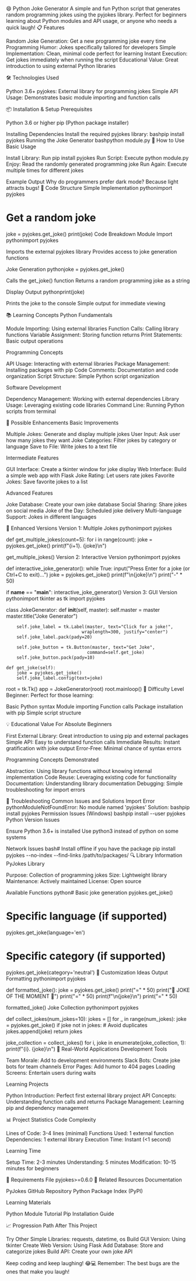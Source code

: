 😄 Python Joke Generator
A simple and fun Python script that generates random programming jokes using the pyjokes library. Perfect for beginners learning about Python modules and API usage, or anyone who needs a quick laugh!
📋 Features

Random Joke Generation: Get a new programming joke every time
Programming Humor: Jokes specifically tailored for developers
Simple Implementation: Clean, minimal code perfect for learning
Instant Execution: Get jokes immediately when running the script
Educational Value: Great introduction to using external Python libraries

🛠️ Technologies Used

Python 3.6+
pyjokes: External library for programming jokes
Simple API Usage: Demonstrates basic module importing and function calls

📦 Installation & Setup
Prerequisites

Python 3.6 or higher
pip (Python package installer)

Installing Dependencies
Install the required pyjokes library:
bashpip install pyjokes
Running the Joke Generator
bashpython module.py
🎯 How to Use
Basic Usage

Install Library: Run pip install pyjokes
Run Script: Execute python module.py
Enjoy: Read the randomly generated programming joke
Run Again: Execute multiple times for different jokes

Example Output
Why do programmers prefer dark mode?
Because light attracts bugs!
🧩 Code Structure
Simple Implementation
pythonimport pyjokes

# Get a random joke
joke = pyjokes.get_joke()
print(joke)
Code Breakdown
Module Import
pythonimport pyjokes

Imports the external pyjokes library
Provides access to joke generation functions

Joke Generation
pythonjoke = pyjokes.get_joke()

Calls the get_joke() function
Returns a random programming joke as a string

Display Output
pythonprint(joke)

Prints the joke to the console
Simple output for immediate viewing

📚 Learning Concepts
Python Fundamentals

Module Importing: Using external libraries
Function Calls: Calling library functions
Variable Assignment: Storing function returns
Print Statements: Basic output operations

Programming Concepts

API Usage: Interacting with external libraries
Package Management: Installing packages with pip
Code Comments: Documentation and code organization
Script Structure: Simple Python script organization

Software Development

Dependency Management: Working with external dependencies
Library Usage: Leveraging existing code libraries
Command Line: Running Python scripts from terminal

🚀 Possible Enhancements
Basic Improvements

Multiple Jokes: Generate and display multiple jokes
User Input: Ask user how many jokes they want
Joke Categories: Filter jokes by category or language
Save to File: Write jokes to a text file

Intermediate Features

GUI Interface: Create a tkinter window for joke display
Web Interface: Build a simple web app with Flask
Joke Rating: Let users rate jokes
Favorite Jokes: Save favorite jokes to a list

Advanced Features

Joke Database: Create your own joke database
Social Sharing: Share jokes on social media
Joke of the Day: Scheduled joke delivery
Multi-language Support: Jokes in different languages

🔧 Enhanced Versions
Version 1: Multiple Jokes
pythonimport pyjokes

def get_multiple_jokes(count=5):
    for i in range(count):
        joke = pyjokes.get_joke()
        print(f"{i+1}. {joke}\n")

get_multiple_jokes()
Version 2: Interactive Version
pythonimport pyjokes

def interactive_joke_generator():
    while True:
        input("Press Enter for a joke (or Ctrl+C to exit)...")
        joke = pyjokes.get_joke()
        print(f"\n{joke}\n")
        print("-" * 50)

if __name__ == "__main__":
    interactive_joke_generator()
Version 3: GUI Version
pythonimport tkinter as tk
import pyjokes

class JokeGenerator:
    def __init__(self, master):
        self.master = master
        master.title("Joke Generator")
        
        self.joke_label = tk.Label(master, text="Click for a joke!", 
                                 wraplength=300, justify="center")
        self.joke_label.pack(pady=20)
        
        self.joke_button = tk.Button(master, text="Get Joke", 
                                   command=self.get_joke)
        self.joke_button.pack(pady=10)
    
    def get_joke(self):
        joke = pyjokes.get_joke()
        self.joke_label.config(text=joke)

root = tk.Tk()
app = JokeGenerator(root)
root.mainloop()
🎯 Difficulty Level
Beginner: Perfect for those learning:

Basic Python syntax
Module importing
Function calls
Package installation with pip
Simple script structure

💡 Educational Value
For Absolute Beginners

First External Library: Great introduction to using pip and external packages
Simple API: Easy to understand function calls
Immediate Results: Instant gratification with joke output
Error-Free: Minimal chance of syntax errors

Programming Concepts Demonstrated

Abstraction: Using library functions without knowing internal implementation
Code Reuse: Leveraging existing code for functionality
Documentation: Understanding library documentation
Debugging: Simple troubleshooting for import errors

🐛 Troubleshooting
Common Issues and Solutions
Import Error
pythonModuleNotFoundError: No module named 'pyjokes'
Solution:
bashpip install pyjokes
Permission Issues (Windows)
bashpip install --user pyjokes
Python Version Issues

Ensure Python 3.6+ is installed
Use python3 instead of python on some systems

Network Issues
bash# Install offline if you have the package
pip install pyjokes --no-index --find-links /path/to/packages/
🔍 Library Information
PyJokes Library

Purpose: Collection of programming jokes
Size: Lightweight library
Maintenance: Actively maintained
License: Open source

Available Functions
python# Basic joke generation
pyjokes.get_joke()

# Specific language (if supported)
pyjokes.get_joke(language='en')

# Specific category (if supported)
pyjokes.get_joke(category='neutral')
🎨 Customization Ideas
Output Formatting
pythonimport pyjokes

def formatted_joke():
    joke = pyjokes.get_joke()
    print("=" * 50)
    print("🤣 JOKE OF THE MOMENT 🤣")
    print("=" * 50)
    print(f"\n{joke}\n")
    print("=" * 50)

formatted_joke()
Joke Collection
pythonimport pyjokes

def collect_jokes(num_jokes=10):
    jokes = []
    for _ in range(num_jokes):
        joke = pyjokes.get_joke()
        if joke not in jokes:  # Avoid duplicates
            jokes.append(joke)
    return jokes

joke_collection = collect_jokes()
for i, joke in enumerate(joke_collection, 1):
    print(f"{i}. {joke}\n")
🌟 Real-World Applications
Development Tools

Team Morale: Add to development environments
Slack Bots: Create joke bots for team channels
Error Pages: Add humor to 404 pages
Loading Screens: Entertain users during waits

Learning Projects

Python Introduction: Perfect first external library project
API Concepts: Understanding function calls and returns
Package Management: Learning pip and dependency management

📊 Project Statistics
Code Complexity

Lines of Code: 3-4 lines (minimal)
Functions Used: 1 external function
Dependencies: 1 external library
Execution Time: Instant (<1 second)

Learning Time

Setup Time: 2-3 minutes
Understanding: 5 minutes
Modification: 10-15 minutes for beginners

📝 Requirements File
pyjokes>=0.6.0
🔗 Related Resources
Documentation

PyJokes GitHub Repository
Python Package Index (PyPI)

Learning Materials

Python Module Tutorial
Pip Installation Guide

📈 Progression Path
After This Project

Try Other Simple Libraries: requests, datetime, os
Build GUI Version: Using tkinter
Create Web Version: Using Flask
Add Database: Store and categorize jokes
Build API: Create your own joke API



Keep coding and keep laughing! 😂💻
Remember: The best bugs are the ones that make you laugh!
